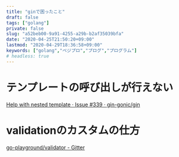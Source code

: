 ```yaml
---
title: "ginで困ったこと"
draft: false
tags: ["golang"]
private: false
slug: "a52beb00-9a91-4255-a29b-b2af35039bfa"
date: "2020-04-25T21:50:20+09:00"
lastmod: "2020-04-29T18:36:58+09:00"
keywords: ["golang","ベジプロ","プログ","プログラム"]
# headless: true
---
```


# テンプレートの呼び出しが行えない
[Help with nested template · Issue #339 · gin-gonic/gin](https://github.com/gin-gonic/gin/issues/339)

# validationのカスタムの仕方
[go-playground/validator - Gitter](https://gitter.im/go-playground/validator?at=570a6fc12a2f4d4276132c1b)
